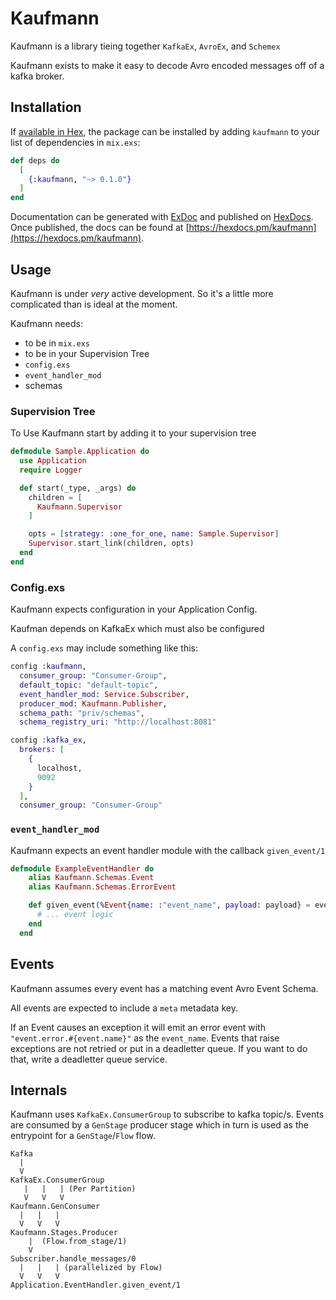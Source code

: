 # Kaufmann

Kaufmann is a library tieing together `KafkaEx`, `AvroEx`, and `Schemex`

Kaufmann exists to make it easy to decode Avro encoded messages off of a kafka broker.

## Installation

If [available in Hex](https://hex.pm/docs/publish), the package can be installed
by adding `kaufmann` to your list of dependencies in `mix.exs`:

```elixir
def deps do
  [
    {:kaufmann, "~> 0.1.0"}
  ]
end
```

Documentation can be generated with [ExDoc](https://github.com/elixir-lang/ex_doc)
and published on [HexDocs](https://hexdocs.pm). Once published, the docs can
be found at [https://hexdocs.pm/kaufmann](https://hexdocs.pm/kaufmann).

## Usage

Kaufmann is under _very_ active development. So it's a little more complicated than is ideal at the moment.

Kaufmann needs:

* to be in `mix.exs`
* to be in your Supervision Tree
* `config.exs`
* `event_handler_mod`
* schemas

### Supervision Tree

To Use Kaufmann start by adding it to your supervision tree

```elixir
defmodule Sample.Application do
  use Application
  require Logger

  def start(_type, _args) do
    children = [
      Kaufmann.Supervisor
    ]

    opts = [strategy: :one_for_one, name: Sample.Supervisor]
    Supervisor.start_link(children, opts)
  end
end
```

### Config.exs

Kaufmann expects configuration in your Application Config.

Kaufman depends on KafkaEx which must also be configured

A `config.exs` may include something like this:

```elixir
config :kaufmann,
  consumer_group: "Consumer-Group",
  default_topic: "default-topic",
  event_handler_mod: Service.Subscriber,
  producer_mod: Kaufmann.Publisher,
  schema_path: "priv/schemas",
  schema_registry_uri: "http://localhost:8081"

config :kafka_ex,
  brokers: [
    {
      localhost,
      9092
    }
  ],
  consumer_group: "Consumer-Group"
```

### `event_handler_mod`

Kaufmann expects an event handler module with the callback `given_event/1`

```elixir
defmodule ExampleEventHandler do
    alias Kaufmann.Schemas.Event
    alias Kaufmann.Schemas.ErrorEvent

    def given_event(%Event{name: :"event_name", payload: payload} = event) do
      # ... event logic
    end
  end
```

## Events

Kaufmann assumes every event has a matching event Avro Event Schema.

All events are expected to include a `meta` metadata key.

If an Event causes an exception it will emit an error event with `"event.error.#{event.name}"` as the `event_name`. Events that raise exceptions are not retried or put in a deadletter queue. If you want to do that, write a deadletter queue service.

## Internals

Kaufmann uses `KafkaEx.ConsumerGroup` to subscribe to kafka topic/s. Events are consumed by a `GenStage` producer stage which in turn is used as the entrypoint for a `GenStage`/`Flow` flow.

```
Kafka
  |
  V
KafkaEx.ConsumerGroup
   |   |   | (Per Partition)
   V   V   V
Kaufmann.GenConsumer
  |   |   |
  V   V   V
Kaufmann.Stages.Producer
    |  (Flow.from_stage/1)
    V
Subscriber.handle_messages/0
  |   |   | (parallelized by Flow)
  V   V   V
Application.EventHandler.given_event/1
```
